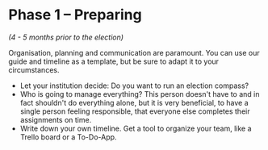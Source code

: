# Phase 1 – Preparing

*(4 - 5 months prior to the election)*

Organisation, planning and communication are paramount. You can use our guide and timeline as a
template, but be sure to adapt it to your circumstances.

- Let your institution decide: Do you want to run an election compass?
- Who is going to manage everything? This person doesn't have to and in fact shouldn't do everything
  alone, but it is very beneficial, to have a single person feeling responsible, that everyone else
  completes their assignments on time.
- Write down your own timeline. Get a tool to organize your team, like a Trello board or a
  To-Do-App.